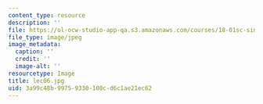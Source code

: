 ```yaml
---
content_type: resource
description: ''
file: https://ol-ocw-studio-app-qa.s3.amazonaws.com/courses/18-01sc-single-variable-calculus-fall-2010/3a99c48b99759330100cd6c1ae21ec62_lec06.jpg
file_type: image/jpeg
image_metadata:
  caption: ''
  credit: ''
  image-alt: ''
resourcetype: Image
title: lec06.jpg
uid: 3a99c48b-9975-9330-100c-d6c1ae21ec62
---
```

